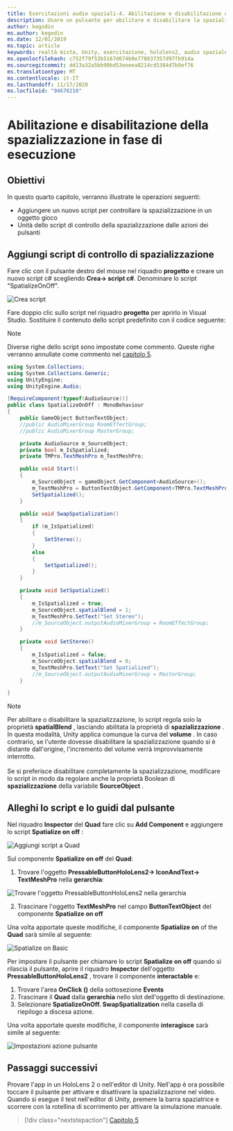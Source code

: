 ```yaml
---
title: Esercitazioni audio spaziali-4. Abilitazione e disabilitazione dell'audio spaziale in fase di esecuzione
description: Usare un pulsante per abilitare e disabilitare la spazializzazione dell'audio in fase di esecuzione.
author: kegodin
ms.author: kegodin
ms.date: 12/01/2019
ms.topic: article
keywords: realtà mista, Unity, esercitazione, hololens2, audio spaziale, MRTK, Toolkit per realtà mista, UWP, Windows 10, HRTF, funzione di trasferimento relativa alla testa, Reverb, Microsoft Spatializer
ms.openlocfilehash: c752f79f53b5167d674b9e778637357d97fb914a
ms.sourcegitcommit: dd13a32a5bb90bd53eeeea8214cd5384d7b9ef76
ms.translationtype: MT
ms.contentlocale: it-IT
ms.lasthandoff: 11/17/2020
ms.locfileid: "94678210"
---
```

# <a name="enabling-and-disabling-spatialization-at-run-time"></a>Abilitazione e disabilitazione della spazializzazione in fase di esecuzione

## <a name="objectives"></a>Obiettivi
In questo quarto capitolo, verranno illustrate le operazioni seguenti:
* Aggiungere un nuovo script per controllare la spazializzazione in un oggetto gioco
* Unità dello script di controllo della spazializzazione dalle azioni dei pulsanti

## <a name="add-spatialization-control-script"></a>Aggiungi script di controllo di spazializzazione
Fare clic con il pulsante destro del mouse nel riquadro **progetto** e creare un nuovo script c# scegliendo **Crea-> script c#**. Denominare lo script "SpatializeOnOff".

![Crea script](images/spatial-audio/create-script.png)

Fare doppio clic sullo script nel riquadro **progetto** per aprirlo in Visual Studio. Sostituire il contenuto dello script predefinito con il codice seguente:

> [!NOTE]
> Diverse righe dello script sono impostate come commento. Queste righe verranno annullate come commento nel [capitolo 5](unity-spatial-audio-ch5.md).

```c#
using System.Collections;
using System.Collections.Generic;
using UnityEngine;
using UnityEngine.Audio;

[RequireComponent(typeof(AudioSource))]
public class SpatializeOnOff : MonoBehaviour
{
    public GameObject ButtonTextObject;
    //public AudioMixerGroup RoomEffectGroup;
    //public AudioMixerGroup MasterGroup;

    private AudioSource m_SourceObject;
    private bool m_IsSpatialized;
    private TMPro.TextMeshPro m_TextMeshPro;

    public void Start()
    {
        m_SourceObject = gameObject.GetComponent<AudioSource>();
        m_TextMeshPro = ButtonTextObject.GetComponent<TMPro.TextMeshPro>();
        SetSpatialized();
    }

    public void SwapSpatialization()
    {
        if (m_IsSpatialized)
        {
            SetStereo();
        }
        else
        {
            SetSpatialized();
        }
    }

    private void SetSpatialized()
    {
        m_IsSpatialized = true;
        m_SourceObject.spatialBlend = 1;
        m_TextMeshPro.SetText("Set Stereo");
        //m_SourceObject.outputAudioMixerGroup = RoomEffectGroup;
    }

    private void SetStereo()
    {
        m_IsSpatialized = false;
        m_SourceObject.spatialBlend = 0;
        m_TextMeshPro.SetText("Set Spatialized");
        //m_SourceObject.outputAudioMixerGroup = MasterGroup;
    }

}
```

> [!NOTE]
> Per abilitare o disabilitare la spazializzazione, lo script regola solo la proprietà **spatialBlend** , lasciando abilitata la proprietà di **spazializzazione** . In questa modalità, Unity applica comunque la curva del **volume** . In caso contrario, se l'utente dovesse disabilitare la spazializzazione quando si è distante dall'origine, l'incremento del volume verrà improvvisamente interrotto. <br> <br>
> Se si preferisce disabilitare completamente la spazializzazione, modificare lo script in modo da regolare anche la proprietà Boolean di **spazializzazione** della variabile **SourceObject** .

## <a name="attach-your-script-and-drive-it-from-the-button"></a>Alleghi lo script e lo guidi dal pulsante
Nel riquadro **Inspector** del **Quad** fare clic su **Add Component** e aggiungere lo script **Spatialize on off** :

![Aggiungi script a Quad](images/spatial-audio/add-script-to-quad.png)

Sul componente **Spatialize on off** del **Quad**:
1. Trovare l'oggetto **PressableButtonHoloLens2-> IconAndText-> TextMeshPro** nella **gerarchia**:

![Trovare l'oggetto PressableButtonHoloLens2 nella gerarchia](images/spatial-audio/pressable-button-object.png)

2. Trascinare l'oggetto **TextMeshPro** nel campo **ButtonTextObject** del componente **Spatialize on off**

Una volta apportate queste modifiche, il componente **Spatialize on** of the **Quad** sarà simile al seguente:

![Spatialize on Basic](images/spatial-audio/spatialize-on-off-basic.png)

Per impostare il pulsante per chiamare lo script **Spatialize on off** quando si rilascia il pulsante, aprire il riquadro **Inspector** dell'oggetto **PressableButtonHoloLens2** , trovare il componente **interactable** e:
1. Trovare l'area **OnClick ()** della sottosezione **Events**
2. Trascinare il **Quad** dalla **gerarchia** nello slot dell'oggetto di destinazione.
3. Selezionare **SpatializeOnOff. SwapSpatialization** nella casella di riepilogo a discesa azione.

Una volta apportate queste modifiche, il componente **interagisce** sarà simile al seguente:

![Impostazioni azione pulsante](images/spatial-audio/button-action-settings.png)

## <a name="next-steps"></a>Passaggi successivi
Provare l'app in un HoloLens 2 o nell'editor di Unity. Nell'app è ora possibile toccare il pulsante per attivare e disattivare la spazializzazione nel video. Quando si esegue il test nell'editor di Unity, premere la barra spaziatrice e scorrere con la rotellina di scorrimento per attivare la simulazione manuale. 

> [!div class="nextstepaction"]
> [Capitolo 5](unity-spatial-audio-ch5.md) 


